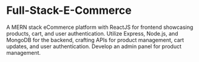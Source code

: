 # Full-Stack-E-Commerce
A MERN stack eCommerce platform with ReactJS for frontend showcasing products, cart, and user authentication. Utilize Express, Node.js, and MongoDB for the backend, crafting APIs for product management, cart updates, and user authentication. Develop an admin panel for product management.
